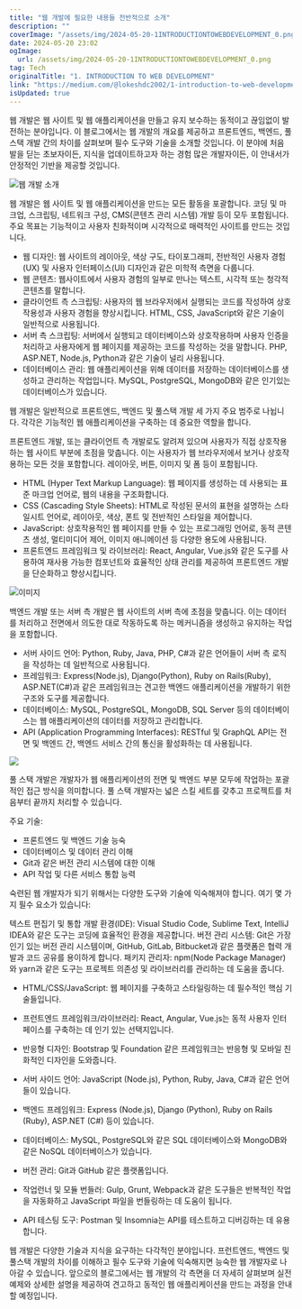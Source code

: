 ```yaml
---
title: "웹 개발에 필요한 내용들 전반적으로 소개"
description: ""
coverImage: "/assets/img/2024-05-20-1INTRODUCTIONTOWEBDEVELOPMENT_0.png"
date: 2024-05-20 23:02
ogImage:
  url: /assets/img/2024-05-20-1INTRODUCTIONTOWEBDEVELOPMENT_0.png
tag: Tech
originalTitle: "1. INTRODUCTION TO WEB DEVELOPMENT"
link: "https://medium.com/@lokeshdc2002/1-introduction-to-web-development-4b7a6b26cc31"
isUpdated: true
---
```


웹 개발은 웹 사이트 및 웹 애플리케이션을 만들고 유지 보수하는 동적이고 끊임없이 발전하는 분야입니다. 이 블로그에서는 웹 개발의 개요를 제공하고 프론트엔드, 백엔드, 풀스택 개발 간의 차이를 살펴보며 필수 도구와 기술을 소개할 것입니다. 이 분야에 처음 발을 딛는 초보자이든, 지식을 업데이트하고자 하는 경험 많은 개발자이든, 이 안내서가 안정적인 기반을 제공할 것입니다.

![웹 개발 소개](/assets/img/2024-05-20-1INTRODUCTIONTOWEBDEVELOPMENT_0.png)

웹 개발은 웹 사이트 및 웹 애플리케이션을 만드는 모든 활동을 포괄합니다. 코딩 및 마크업, 스크립팅, 네트워크 구성, CMS(콘텐츠 관리 시스템) 개발 등이 모두 포함됩니다. 주요 목표는 기능적이고 사용자 친화적이며 시각적으로 매력적인 사이트를 만드는 것입니다.

- 웹 디자인: 웹 사이트의 레이아웃, 색상 구도, 타이포그래피, 전반적인 사용자 경험(UX) 및 사용자 인터페이스(UI) 디자인과 같은 미학적 측면을 다룹니다.
- 웹 콘텐츠: 웹사이트에서 사용자 경험의 일부로 만나는 텍스트, 시각적 또는 청각적 콘텐츠를 말합니다.
- 클라이언트 측 스크립팅: 사용자의 웹 브라우저에서 실행되는 코드를 작성하여 상호 작용성과 사용자 경험을 향상시킵니다. HTML, CSS, JavaScript와 같은 기술이 일반적으로 사용됩니다.
- 서버 측 스크립팅: 서버에서 실행되고 데이터베이스와 상호작용하며 사용자 인증을 처리하고 사용자에게 웹 페이지를 제공하는 코드를 작성하는 것을 말합니다. PHP, ASP.NET, Node.js, Python과 같은 기술이 널리 사용됩니다.
- 데이터베이스 관리: 웹 애플리케이션을 위해 데이터를 저장하는 데이터베이스를 생성하고 관리하는 작업입니다. MySQL, PostgreSQL, MongoDB와 같은 인기있는 데이터베이스가 있습니다.

<!-- seedividend - 사각형 -->

<ins class="adsbygoogle"
     style="display:block"
     data-ad-client="ca-pub-4877378276818686"
     data-ad-slot="1898504329"
     data-ad-format="auto"
     data-full-width-responsive="true"></ins>

<script>
     (adsbygoogle = window.adsbygoogle || []).push({});
</script>

웹 개발은 일반적으로 프론트엔드, 백엔드 및 풀스택 개발 세 가지 주요 범주로 나뉩니다. 각각은 기능적인 웹 애플리케이션을 구축하는 데 중요한 역할을 합니다.

프론트엔드 개발, 또는 클라이언트 측 개발로도 알려져 있으며 사용자가 직접 상호작용하는 웹 사이트 부분에 초점을 맞춥니다. 이는 사용자가 웹 브라우저에서 보거나 상호작용하는 모든 것을 포함합니다. 레이아웃, 버튼, 이미지 및 폼 등이 포함됩니다.

- HTML (Hyper Text Markup Language): 웹 페이지를 생성하는 데 사용되는 표준 마크업 언어로, 웹의 내용을 구조화합니다.
- CSS (Cascading Style Sheets): HTML로 작성된 문서의 표현을 설명하는 스타일시트 언어로, 레이아웃, 색상, 폰트 및 전반적인 스타일을 제어합니다.
- JavaScript: 상호작용적인 웹 페이지를 만들 수 있는 프로그래밍 언어로, 동적 콘텐츠 생성, 멀티미디어 제어, 이미지 애니메이션 등 다양한 용도에 사용됩니다.
- 프론트엔드 프레임워크 및 라이브러리: React, Angular, Vue.js와 같은 도구를 사용하여 재사용 가능한 컴포넌트와 효율적인 상태 관리를 제공하여 프론트엔드 개발을 단순화하고 향상시킵니다.

![이미지](/assets/img/2024-05-20-1INTRODUCTIONTOWEBDEVELOPMENT_1.png)

<!-- seedividend - 사각형 -->

<ins class="adsbygoogle"
     style="display:block"
     data-ad-client="ca-pub-4877378276818686"
     data-ad-slot="1898504329"
     data-ad-format="auto"
     data-full-width-responsive="true"></ins>

<script>
     (adsbygoogle = window.adsbygoogle || []).push({});
</script>

백엔드 개발 또는 서버 측 개발은 웹 사이트의 서버 측에 초점을 맞춥니다. 이는 데이터를 처리하고 전면에서 의도한 대로 작동하도록 하는 메커니즘을 생성하고 유지하는 작업을 포함합니다.

- 서버 사이드 언어: Python, Ruby, Java, PHP, C#과 같은 언어들이 서버 측 로직을 작성하는 데 일반적으로 사용됩니다.
- 프레임워크: Express(Node.js), Django(Python), Ruby on Rails(Ruby), ASP.NET(C#)과 같은 프레임워크는 견고한 백엔드 애플리케이션을 개발하기 위한 구조와 도구를 제공합니다.
- 데이터베이스: MySQL, PostgreSQL, MongoDB, SQL Server 등의 데이터베이스는 웹 애플리케이션의 데이터를 저장하고 관리합니다.
- API (Application Programming Interfaces): RESTful 및 GraphQL API는 전면 및 백엔드 간, 백엔드 서비스 간의 통신을 활성화하는 데 사용됩니다.

<img src="/assets/img/2024-05-20-1INTRODUCTIONTOWEBDEVELOPMENT_2.png" />

풀 스택 개발은 개발자가 웹 애플리케이션의 전면 및 백엔드 부분 모두에 작업하는 포괄적인 접근 방식을 의미합니다. 풀 스택 개발자는 넓은 스킬 세트를 갖추고 프로젝트를 처음부터 끝까지 처리할 수 있습니다.

<!-- seedividend - 사각형 -->

<ins class="adsbygoogle"
     style="display:block"
     data-ad-client="ca-pub-4877378276818686"
     data-ad-slot="1898504329"
     data-ad-format="auto"
     data-full-width-responsive="true"></ins>

<script>
     (adsbygoogle = window.adsbygoogle || []).push({});
</script>

주요 기술:

- 프론트엔드 및 백엔드 기술 능숙
- 데이터베이스 및 데이터 관리 이해
- Git과 같은 버전 관리 시스템에 대한 이해
- API 작업 및 다른 서비스 통합 능력

숙련된 웹 개발자가 되기 위해서는 다양한 도구와 기술에 익숙해져야 합니다. 여기 몇 가지 필수 요소가 있습니다:

텍스트 편집기 및 통합 개발 환경(IDE): Visual Studio Code, Sublime Text, IntelliJ IDEA와 같은 도구는 코딩에 효율적인 환경을 제공합니다.
버전 관리 시스템: Git은 가장 인기 있는 버전 관리 시스템이며, GitHub, GitLab, Bitbucket과 같은 플랫폼은 협력 개발과 코드 공유를 용이하게 합니다.
패키지 관리자: npm(Node Package Manager)와 yarn과 같은 도구는 프로젝트 의존성 및 라이브러리를 관리하는 데 도움을 줍니다.

<!-- seedividend - 사각형 -->

<ins class="adsbygoogle"
     style="display:block"
     data-ad-client="ca-pub-4877378276818686"
     data-ad-slot="1898504329"
     data-ad-format="auto"
     data-full-width-responsive="true"></ins>

<script>
     (adsbygoogle = window.adsbygoogle || []).push({});
</script>

- HTML/CSS/JavaScript: 웹 페이지를 구축하고 스타일링하는 데 필수적인 핵심 기술들입니다.
- 프런트엔드 프레임워크/라이브러리: React, Angular, Vue.js는 동적 사용자 인터페이스를 구축하는 데 인기 있는 선택지입니다.
- 반응형 디자인: Bootstrap 및 Foundation 같은 프레임워크는 반응형 및 모바일 친화적인 디자인을 도와줍니다.

- 서버 사이드 언어: JavaScript (Node.js), Python, Ruby, Java, C#과 같은 언어들이 있습니다.
- 백엔드 프레임워크: Express (Node.js), Django (Python), Ruby on Rails (Ruby), ASP.NET (C#) 등이 있습니다.
- 데이터베이스: MySQL, PostgreSQL와 같은 SQL 데이터베이스와 MongoDB와 같은 NoSQL 데이터베이스가 있습니다.

- 버전 관리: Git과 GitHub 같은 플랫폼입니다.
- 작업런너 및 모듈 번들러: Gulp, Grunt, Webpack과 같은 도구들은 반복적인 작업을 자동화하고 JavaScript 파일을 번들링하는 데 도움이 됩니다.
- API 테스팅 도구: Postman 및 Insomnia는 API를 테스트하고 디버깅하는 데 유용합니다.

웹 개발은 다양한 기술과 지식을 요구하는 다각적인 분야입니다. 프런트엔드, 백엔드 및 풀스택 개발의 차이를 이해하고 필수 도구와 기술에 익숙해지면 능숙한 웹 개발자로 나아갈 수 있습니다. 앞으로의 블로그에서는 웹 개발의 각 측면을 더 자세히 살펴보며 실전 예제와 상세한 설명을 제공하여 견고하고 동적인 웹 애플리케이션을 만드는 과정을 안내할 예정입니다.
